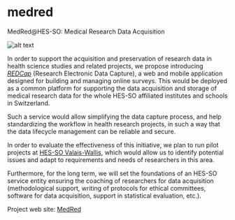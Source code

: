 # medred
MedRed@HES-SO: Medical Research Data Acquisition

![alt text](https://www.hevs.ch/media/image/2/thumb_95_63/illustration_projet_medred.png "Logo Title Text 1")

In order to support the acquisition and preservation of research data in health science studies and related projects, we propose introducing *[REDCap](https://projectredcap.org/)* (Research Electronic Data Capture), a web and mobile application designed for building and managing online surveys. This would be deployed as a common platform for supporting the data acquisition and storage of medical research data for the whole HES-SO affiliated institutes and schools in Switzerland.

Such a service would allow simplifying the data capture process, and help standardizing the workflow in health research projects, in such a way that the data lifecycle management can be reliable and secure.

In order to evaluate the effectiveness of this initiative, we plan to run pilot projects at [HES-SO Valais-Wallis](http://www.hevs.ch), which would allow us to identify potential issues and adapt to requirements and needs of researchers in this area.

Furthermore, for the long term, we will set the foundations of an HES-SO service entity ensuring the coaching of researchers for data acquisition (methodological support, writing of protocols for ethical committees, software for data acquisition, support in statistical evaluation, etc.).

Project web site: [MedRed](https://www.hevs.ch/fr/mini-sites/projets-produits/aislab/projets/medical-research-data-acquisition-platform-14092)